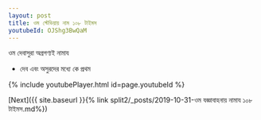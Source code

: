 ```yaml
---
layout: post
title: ওম স্টেভিয়ায় নাম ১০৮ টাইমস
youtubeId: OJShg3BwQaM
---
```

 
 
 ওম দেবাসুরা অগ্রগণ্যই নামায  
 
 -  দেব এবং অসুরদের মধ্যে কে প্রথম 
 
  
 
  
 
 
 
 
 
 


{% include youtubePlayer.html id=page.youtubeId %}
 
[Next]({{ site.baseurl }}{% link  split2/_posts/2019-10-31-ওম যজ্ঞাবাহনায় নামায ১০৮ টাইমস.md%})
 
